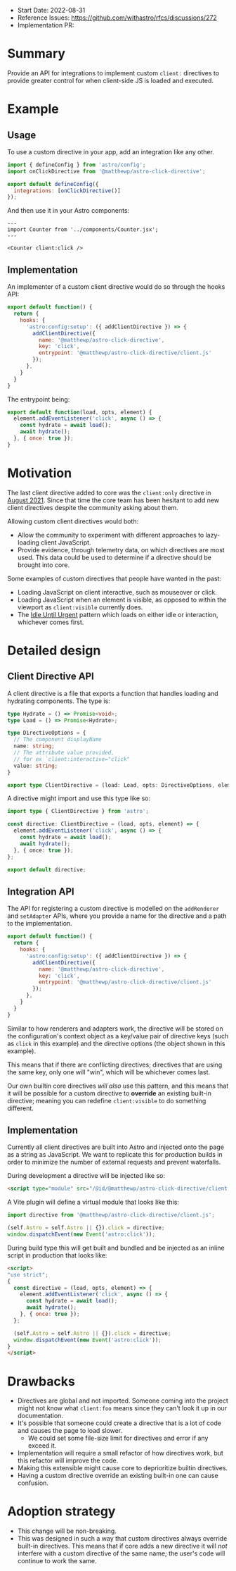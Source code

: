 - Start Date: 2022-08-31
- Reference Issues: https://github.com/withastro/rfcs/discussions/272
- Implementation PR: <!-- leave empty -->

# Summary

Provide an API for integrations to implement custom `client:` directives to provide greater control for when client-side JS is loaded and executed.

# Example

## Usage

To use a custom directive in your app, add an integration like any other.

```js
import { defineConfig } from 'astro/config';
import onClickDirective from '@matthewp/astro-click-directive';

export default defineConfig({
  integrations: [onClickDirective()]
});
```

And then use it in your Astro components:

```astro
---
import Counter from '../components/Counter.jsx';
---

<Counter client:click />
```

## Implementation

An implementer of a custom client directive would do so through the hooks API:

```js
export default function() {
  return {
    hooks: {
      'astro:config:setup': ({ addClientDirective }) => {
        addClientDirective({
          name: '@matthewp/astro-click-directive',
          key: 'click',
          entrypoint: '@matthewp/astro-click-directive/client.js'
        });
      },
    }
  }
}
```

The entrypoint being:

```js
export default function(load, opts, element) {
  element.addEventListener('click', async () => {
    const hydrate = await load();
    await hydrate();
  }, { once: true });
}
```

# Motivation

The last client directive added to core was the `client:only` directive in [August 2021](https://github.com/withastro/astro/issues/751). Since that time the core team has been hesitant to add new client directives despite the community asking about them.

Allowing custom client directives would both:

- Allow the community to experiment with different approaches to lazy-loading client JavaScript.
- Provide evidence, through telemetry data, on which directives are most used. This data could be used to determine if a directive should be brought into core.

Some examples of custom directives that people have wanted in the past:

- Loading JavaScript on client interactive, such as mouseover or click.
- Loading JavaScript when an element is visible, as opposed to within the viewport as `client:visible` currently does.
- The [Idle Until Urgent](https://philipwalton.com/articles/idle-until-urgent/) pattern which loads on either idle or interaction, whichever comes first.

# Detailed design

## Client Directive API

A client directive is a file that exports a function that handles loading and hydrating components. The type is:

```ts
type Hydrate = () => Promise<void>;
type Load = () => Promise<Hydrate>;

type DirectiveOptions = {
  // The component displayName
  name: string;
  // The attribute value provided,
  // for ex `client:interactive="click"
  value: string;
}

export type ClientDirective = (load: Load, opts: DirectiveOptions, element: HTMLElement);
```

A directive might import and use this type like so:

```ts
import type { ClientDirective } from 'astro';

const directive: ClientDirective = (load, opts, element) => {
  element.addEventListener('click', async () => {
    const hydrate = await load();
    await hydrate();
  }, { once: true });
};

export default directive;
```

## Integration API

The API for registering a custom directive is modelled on the `addRenderer` and `setAdapter` APIs, where you provide a name for the directive and a path to the implementation.

```js
export default function() {
  return {
    hooks: {
      'astro:config:setup': ({ addClientDirective }) => {
        addClientDirective({
          name: '@matthewp/astro-click-directive',
          key: 'click',
          entrypoint: '@matthewp/astro-click-directive/client.js'
        });
      },
    }
  }
}
```

Similar to how renderers and adapters work, the directive will be stored on the configuration's context object as a key/value pair of directive keys (such as `click` in this example) and the directive options (the object shown in this example).

This means that if there are conflicting directives; directives that are using the same key, only one will "win", which will be whichever comes last.

Our own builtin core directives *will also* use this pattern, and this means that it will be possible for a custom directive to __override__ an existing built-in directive; meaning you can redefine `client:visible` to do something different.

## Implementation

Currently all client directives are built into Astro and injected onto the page as a string as JavaScript. We want to replicate this for production builds in order to minimize the number of external requests and prevent waterfalls.

During development a directive will be injected like so:

```html
<script type="module" src="/@id/@matthewp/astro-click-directive/client.js?astro-client-directive"></script>
```

A Vite plugin will define a virtual module that looks like this:

```js
import directive from '@matthewp/astro-click-directive/client.js';

(self.Astro = self.Astro || {}).click = directive;
window.dispatchEvent(new Event('astro:click'));
```

During build type this will get built and bundled and be injected as an inline script in production that looks like:

```html
<script>
"use strict";
{
  const directive = (load, opts, element) => {
    element.addEventListener('click', async () => {
      const hydrate = await load();
      await hydrate();
    }, { once: true });
  };

  (self.Astro = self.Astro || {}).click = directive;
  window.dispatchEvent(new Event('astro:click'));
}
</script>
```

# Drawbacks

- Directives are global and not imported. Someone coming into the project might not know what `client:foo` means since they can't look it up in our documentation.
- It's possible that someone could create a directive that is a lot of code and causes the page to load slower.
  - We could set some file-size limit for directives and error if any exceed it.
- Implementation will require a small refactor of how directives work, but this refactor will improve the code.
- Making this extensible might cause core to deprioritize builtin directives.
- Having a custom directive override an existing built-in one can cause confusion.

# Adoption strategy

- This change will be non-breaking.
- This was designed in such a way that custom directives always override built-in directives. This means that if core adds a new directive it will *not* interfere with a custom directive of the same name; the user's code will continue to work the same.